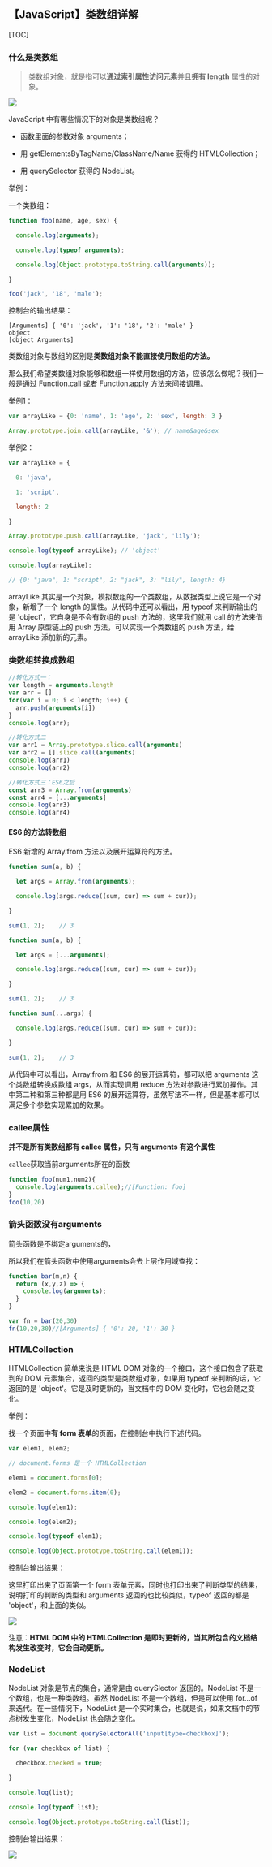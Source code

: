 ## 【JavaScript】类数组详解

[TOC]

### 什么是类数组

> 类数组对象，就是指可以**通过索引属性访问元素**并且**拥有 length** 属性的对象。

![](./拉钩教育/异同点.jpg)



JavaScript 中有哪些情况下的对象是类数组呢？

- 函数里面的参数对象 arguments；

- 用 getElementsByTagName/ClassName/Name 获得的 HTMLCollection；

- 用 querySelector 获得的 NodeList。



举例：

一个类数组：

```js
function foo(name, age, sex) {

  console.log(arguments);

  console.log(typeof arguments);

  console.log(Object.prototype.toString.call(arguments));

}

foo('jack', '18', 'male');
```



控制台的输出结果：

```
[Arguments] { '0': 'jack', '1': '18', '2': 'male' }
object
[object Arguments]
```



类数组对象与数组的区别是**类数组对象不能直接使用数组的方法。**

那么我们希望类数组对象能够和数组一样使用数组的方法，应该怎么做呢？我们一般是通过 Function.call 或者 Function.apply 方法来间接调用。

举例1：

```js
var arrayLike = {0: 'name', 1: 'age', 2: 'sex', length: 3 }

Array.prototype.join.call(arrayLike, '&'); // name&age&sex
```



举例2：

```js
var arrayLike = { 

  0: 'java',

  1: 'script',

  length: 2

} 

Array.prototype.push.call(arrayLike, 'jack', 'lily'); 

console.log(typeof arrayLike); // 'object'

console.log(arrayLike);

// {0: "java", 1: "script", 2: "jack", 3: "lily", length: 4}

```

arrayLike 其实是一个对象，模拟数组的一个类数组，从数据类型上说它是一个对象，新增了一个 length 的属性。从代码中还可以看出，用 typeof 来判断输出的是 'object'，它自身是不会有数组的 push 方法的，这里我们就用 call 的方法来借用 Array 原型链上的 push 方法，可以实现一个类数组的 push 方法，给 arrayLike 添加新的元素。



### 类数组转换成数组

```js
//转化方式一：
var length = arguments.length
var arr = []
for(var i = 0; i < length; i++) {
  arr.push(arguments[i])
}
console.log(arr);

//转化方式二
var arr1 = Array.prototype.slice.call(arguments)
var arr2 = [].slice.call(arguments)
console.log(arr1)
console.log(arr2)

//转化方式三：ES6之后
const arr3 = Array.from(arguments)
const arr4 = [...arguments]
console.log(arr3)
console.log(arr4)
```



#### ES6 的方法转数组

ES6 新增的 Array.from 方法以及展开运算符的方法。

```js
function sum(a, b) {

  let args = Array.from(arguments);

  console.log(args.reduce((sum, cur) => sum + cur));

}

sum(1, 2);    // 3

function sum(a, b) {

  let args = [...arguments];

  console.log(args.reduce((sum, cur) => sum + cur));

}

sum(1, 2);    // 3

function sum(...args) {

  console.log(args.reduce((sum, cur) => sum + cur));

}

sum(1, 2);    // 3

```

从代码中可以看出，Array.from 和 ES6 的展开运算符，都可以把 arguments 这个类数组转换成数组 args，从而实现调用 reduce 方法对参数进行累加操作。其中第二种和第三种都是用 ES6 的展开运算符，虽然写法不一样，但是基本都可以满足多个参数实现累加的效果。



### callee属性

**并不是所有类数组都有 callee 属性，只有 arguments 有这个属性**

`callee`获取当前arguments所在的函数

```js
function foo(num1,num2){
  console.log(arguments.callee);//[Function: foo]
}
foo(10,20)
```



### 箭头函数没有arguments

箭头函数是不绑定arguments的，

所以我们在箭头函数中使用arguments会去上层作用域查找：

```js
function bar(m,n) {
  return (x,y,z) => {
    console.log(arguments);
  }
}

var fn = bar(20,30)
fn(10,20,30)//[Arguments] { '0': 20, '1': 30 }
```



### HTMLCollection

HTMLCollection 简单来说是 HTML DOM 对象的一个接口，这个接口包含了获取到的 DOM 元素集合，返回的类型是类数组对象，如果用 typeof 来判断的话，它返回的是 'object'。它是及时更新的，当文档中的 DOM 变化时，它也会随之变化。

举例：

找一个页面中**有 form 表单**的页面，在控制台中执行下述代码。

```js
var elem1, elem2;

// document.forms 是一个 HTMLCollection

elem1 = document.forms[0];

elem2 = document.forms.item(0);

console.log(elem1);

console.log(elem2);

console.log(typeof elem1);

console.log(Object.prototype.toString.call(elem1));

```

控制台输出结果：

这里打印出来了页面第一个 form 表单元素，同时也打印出来了判断类型的结果，说明打印的判断的类型和 arguments 返回的也比较类似，typeof 返回的都是 'object'，和上面的类似。

![](E:\note\前端\笔记\js\/拉钩教育/表单.png)



注意：**HTML DOM 中的 HTMLCollection 是即时更新的，当其所包含的文档结构发生改变时，它会自动更新。**



### NodeList

NodeList 对象是节点的集合，通常是由 querySlector 返回的。NodeList 不是一个数组，也是一种类数组。虽然 NodeList 不是一个数组，但是可以使用 for...of 来迭代。在一些情况下，NodeList 是一个实时集合，也就是说，如果文档中的节点树发生变化，NodeList 也会随之变化。

```js
var list = document.querySelectorAll('input[type=checkbox]');

for (var checkbox of list) {

  checkbox.checked = true;

}

console.log(list);

console.log(typeof list);

console.log(Object.prototype.toString.call(list));

```

控制台输出结果：

![](./拉钩教育/结果2.1.png)




